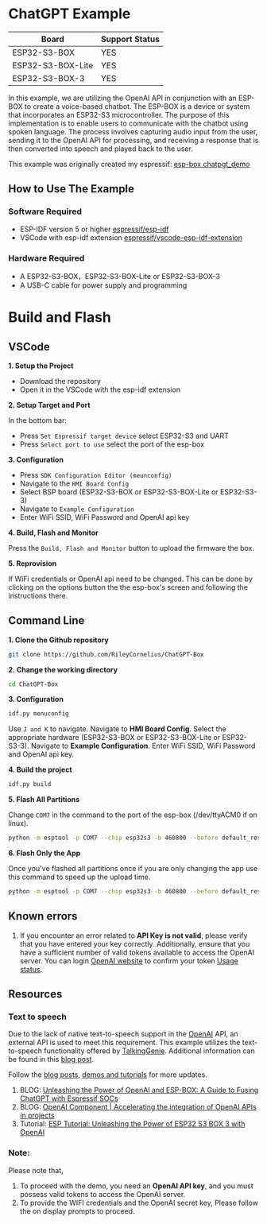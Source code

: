 # ChatGPT Example

| Board             | Support Status |
| ----------------- | -------------- |
| ESP32-S3-BOX      | YES            |
| ESP32-S3-BOX-Lite | YES            |
| ESP32-S3-BOX-3    | YES             |


In this example, we are utilizing the OpenAI API in conjunction with an ESP-BOX to create a voice-based chatbot. The ESP-BOX is a device or system that incorporates an ESP32-S3 microcontroller. The purpose of this implementation is to enable users to communicate with the chatbot using spoken language. The process involves capturing audio input from the user, sending it to the OpenAI API for processing, and receiving a response that is then converted into speech and played back to the user.

This example was originally created my espressif: [esp-box chatpgt_demo](https://github.com/espressif/esp-box/tree/master/examples/chatgpt_demo)

## How to Use The Example

### **Software Required**
* ESP-IDF version 5 or higher [espressif/esp-idf](https://github.com/espressif/esp-idf)
* VSCode with esp-idf extension [espressif/vscode-esp-idf-extension](https://github.com/espressif/vscode-esp-idf-extension)

### **Hardware Required**

* A ESP32-S3-BOX，ESP32-S3-BOX-Lite or ESP32-S3-BOX-3
* A USB-C cable for power supply and programming

# **Build and Flash**


## VSCode
**1. Setup the Project**
- Download the repository
- Open it in the VSCode with the esp-idf extension


**2. Setup Target and Port**

In the bottom bar:
- Press `Set Espressif target device` select ESP32-S3 and UART
- Press `Select port to use` select the port of the esp-box

**3. Configuration**

- Press `SDK Configuration Editor (meunconfig)`
- Navigate to the `HMI Board Config`
- Select BSP board (ESP32-S3-BOX or ESP32-S3-BOX-Lite or ESP32-S3-3)
- Navigate to `Example Configuration`
- Enter WiFi SSID, WiFi Password and OpenAI api key

**4. Build, Flash and Monitor**

Press the `Build, Flash and Monitor` button to upload the firmware the box.

**5. Reprovision**

If WiFi credentials or OpenAI api need to be changed. This can be done by clicking on the options button the the esp-box's screen and following the instructions there.

## Command Line

**1. Clone the Github repository**

```bash
git clone https://github.com/RileyCornelius/ChatGPT-Box
```

**2. Change the working directory**

```bash
cd ChatGPT-Box
```

**3. Configuration** 


```bash
idf.py menuconfig 
```

Use `J and K` to navigate. Navigate to **HMI Board Config**. Select the appropriate hardware (ESP32-S3-BOX or ESP32-S3-BOX-Lite or ESP32-S3-3). Navigate to **Example Configuration**. Enter WiFi SSID, WiFi Password and OpenAI api key. 

**4. Build the project**

```bash
idf.py build
```

**5. Flash All Partitions**

Change `COM7` in the command to the port of the esp-box (/dev/ttyACM0 if on linux).

```bash
python -m esptool -p COM7 --chip esp32s3 -b 460800 --before default_reset --after hard_reset write_flash --flash_mode dio --flash_size 16MB --flash_freq 80m 0x0 build/bootloader/bootloader.bin 0x8000 build/partition_table/partition-table.bin 0xd000 build/ota_data_initial.bin 0x10000 build/chatgpt_demo.bin 0x900000 build/storage.bin 0xb00000 build/srmodels/srmodels.bin 0x700000 factory_nvs/build/factory_nvs.bin
```

**6. Flash Only the App**

Once you've flashed all partitions once if you are only changing the app use this command to speed up the upload time.

```bash
python -m esptool -p COM7 --chip esp32s3 -b 460800 --before default_reset --after hard_reset write_flash --flash_mode dio --flash_size 16MB --flash_freq 80m 0x10000 build/chatgpt_demo.bin
```

## Known  errors

1. If you encounter an error related to **API Key is not valid**, please verify that you have entered your key correctly. Additionally, ensure that you have a sufficient number of valid tokens available to access the OpenAI server. You can login [OpenAI website](https://openai.com/) to confirm your token  [Usage status](https://platform.openai.com/account/usage).


## **Resources**

### Text to speech
Due to the lack of native text-to-speech support in the [OpenAI](https://platform.openai.com/docs/api-reference) API, an external API is used to meet this requirement. This example utilizes the text-to-speech functionality offered by [TalkingGenie](https://www.talkinggenie.com/tts). Additional information can be found in this [blog post](https://czyt.tech/post/a-free-tts-api/?from_wecom=1).

Follow the [blog posts](https://blog.espressif.com/), [demos and tutorials](https://www.youtube.com/@EspressifSystems) for more updates.

1. BLOG: [Unleashing the Power of OpenAI and ESP-BOX: A Guide to Fusing ChatGPT with Espressif SOCs](https://blog.espressif.com/unleashing-the-power-of-openai-and-esp-box-a-guide-to-fusing-chatgpt-with-espressif-socs-fba0b2d2c4f2)
2. BLOG: [OpenAI Component | Accelerating the integration of OpenAI APIs in projects](https://blog.espressif.com/openai-component-accelerating-the-integration-of-openai-apis-in-projects-e5fa87998126)
3. Tutorial: [ESP Tutorial: Unleashing the Power of ESP32 S3 BOX 3 with OpenAI](https://www.youtube.com/watch?v=Y97vdw7y3S4&t=2s)

### **Note**: 
Please note that, 
1. To proceed with the demo, you need an **OpenAI API key**, and you must possess valid tokens to access the OpenAI server.
2. To provide the WIFI credentials and the OpenAI secret key, Please follow the on display prompts to proceed.
